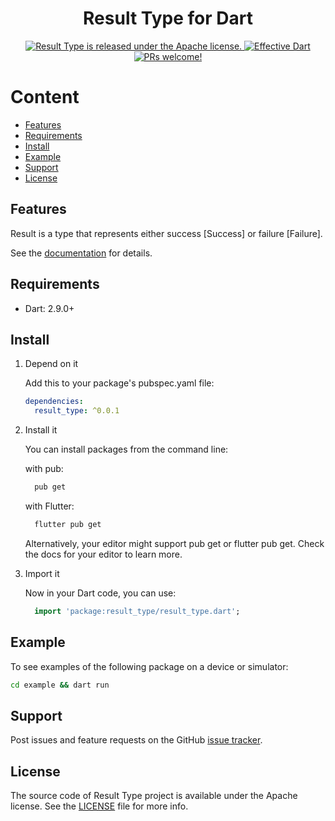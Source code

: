 <h1 align="center">Result Type for Dart</h1>

<p align="center">
  <a href="https://github.com/epam-cross-platform-lab/dart_result_type/blob/main/LICENSE">
    <img src="https://img.shields.io/badge/license-Apache-blue.svg" alt="Result Type is released under the Apache license." />
  </a>

  <a href="https://github.com/tenhobi/effective_dart">
    <img src="https://img.shields.io/badge/style-effective_dart-40c4ff.svg" alt="Effective Dart" />
  </a>

  <a href="https://github.com/epam-cross-platform-lab/dart_result_type/blob/main/CODE_OF_CONDUCT.md">
    <img src="https://img.shields.io/badge/PRs-welcome-brightgreen.svg" alt="PRs welcome!" />
  </a>
</p>


# Content

- [Features](#features)
- [Requirements](#requirements)
- [Install](#install)
- [Example](#example)
- [Support](#support)
- [License](#license)

## Features

Result is a type that represents either success [Success] or failure [Failure].

See the [documentation]() for details.

## Requirements

- Dart: 2.9.0+

## Install

1. Depend on it

    Add this to your package's pubspec.yaml file:

    ```yaml
    dependencies:
      result_type: ^0.0.1
    ```

2. Install it

    You can install packages from the command line:

    with pub:

    ```sh
      pub get
    ```

    with Flutter:

    ```sh
      flutter pub get
    ```

    Alternatively, your editor might support pub get or flutter pub get. Check the docs for your editor to learn more.

3. Import it

    Now in your Dart code, you can use:

    ```dart
      import 'package:result_type/result_type.dart';
    ```

## Example

To see examples of the following package on a device or simulator:

```sh
cd example && dart run
```

## Support

Post issues and feature requests on the GitHub [issue tracker](https://github.com/epam-cross-platform-lab/dart_result_type/issues).

## License

The source code of Result Type project is available under the Apache license.
See the [LICENSE](https://github.com/epam-cross-platform-lab/dart_result_type/blob/main/LICENSE) file for more info.
